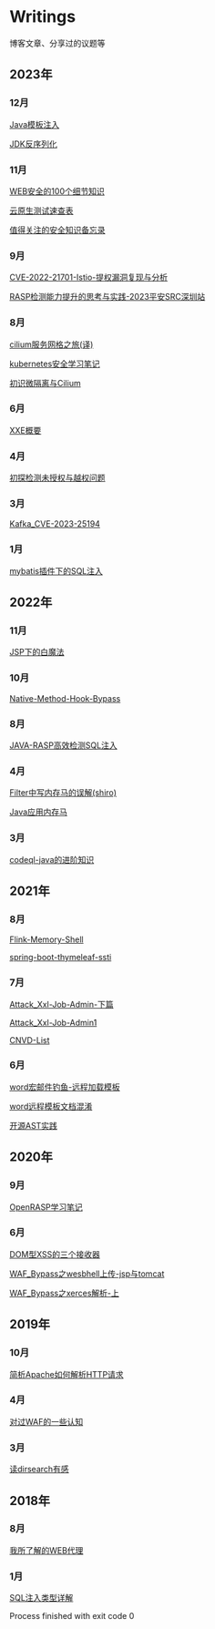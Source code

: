 # Writings
博客文章、分享过的议题等

## 2023年

### 12月

[Java模板注入](./2023/12/Java模板注入/Java模板注入.md)

[JDK反序列化](./2023/12/JDK反序列化/JDK反序列化.md)

### 11月

[WEB安全的100个细节知识](./2023/11/WEB安全的100个细节知识/WEB安全的100个细节知识.md)

[云原生测试速查表](./2023/11/云原生测试速查表/云原生测试速查表.xlsx)

[值得关注的安全知识备忘录](./2023/11/值得关注的安全知识备忘录/值得关注的安全知识备忘录.md)

### 9月

[CVE-2022-21701-Istio-提权漏洞复现与分析](./2023/9/CVE-2022-21701-Istio-提权漏洞复现与分析/CVE-2022-21701-Istio-提权漏洞复现与分析.md)

[RASP检测能力提升的思考与实践-2023平安SRC深圳站](./2023/9/RASP检测能力提升的思考与实践-2023平安SRC深圳站/RASP检测能力提升的思考与实践-2023平安SRC深圳站.pptx)

### 8月

[cilium服务网格之旅(译)](./2023/8/cilium服务网格之旅(译)/cilium服务网格之旅(译).md)

[kubernetes安全学习笔记](./2023/8/kubernetes安全学习笔记/kubernetes安全学习笔记.md)

[初识微隔离与Cilium](./2023/8/初识微隔离与Cilium/初识微隔离与Cilium.md)

### 6月

[XXE概要](./2023/6/XXE/XXE概要.md)

### 4月

[初探检测未授权与越权问题](./2023/4/初探检测未授权与越权问题/初探检测未授权与越权问题.md)

### 3月

[Kafka_CVE-2023-25194](./2023/3/Kafka_CVE-2023-25194/Kafka_CVE-2023-25194.md)

### 1月

[mybatis插件下的SQL注入](./2023/1/mybatis插件下的SQL注入/mybatis插件下的SQL注入.md)

## 2022年

### 11月

[JSP下的白魔法](./2022/11/JSP下的白魔法/JSP下的白魔法.md)

### 10月

[Native-Method-Hook-Bypass](./2022/10/Native-Method-Hook-Bypass/Native-Method-Hook-Bypass.md)

### 8月

[JAVA-RASP高效检测SQL注入](./2022/8/JAVA-RASP高效检测SQL注入/JAVA-RASP高效检测SQL注入.md)

### 4月

[Filter中写内存马的误解(shiro)](./2022/4/Filter内存马的误解(shiro)/Filter中写内存马的误解(shiro).md)

[Java应用内存马](./2022/4/Java应用内存马/Java应用内存马.md)

### 3月

[codeql-java的进阶知识](./2022/3/codeql-java的进阶知识/codeql-java的进阶知识.md)

## 2021年

### 8月

[Flink-Memory-Shell](./2021/8/Flink-Memory-Shell/Flink-Memory-Shell.md)

[spring-boot-thymeleaf-ssti](./2021/8/spring-boot-thymeleaf-ssti_turn1tup/spring-boot-thymeleaf-ssti.md)

### 7月

[Attack_Xxl-Job-Admin-下篇](./2021/7/Attack_Xxl-Job-Admin-下篇/Attack_Xxl-Job-Admin-下篇.md)

[Attack_Xxl-Job-Admin1](./2021/7/Attack_Xxl-Job-Admin1.8.2/Attack_Xxl-Job-Admin1.8.2.md)

[CNVD-List](./2021/7/CNVD-List/CNVD-List.md)

### 6月

[word宏邮件钓鱼-远程加载模板](./2021/6/word宏邮件钓鱼-远程加载模板/word宏邮件钓鱼-远程加载模板.md)

[word远程模板文档混淆](./2021/6/word远程模板文档混淆/word远程模板文档混淆.md)

[开源AST实践](./2021/6/开源AST实践/开源AST实践.md)

## 2020年

### 9月

[OpenRASP学习笔记](./2020/9/OpenRASP学习笔记/OpenRASP学习笔记.md)

### 6月

[DOM型XSS的三个接收器](./2020/6/DOM型XSS的三个接收器/DOM型XSS的三个接收器.md)

[WAF_Bypass之wesbhell上传-jsp与tomcat](./2020/6/WAF_Bypass之wesbhell上传-jsp与tomcat/WAF_Bypass之wesbhell上传-jsp与tomcat.md)

[WAF_Bypass之xerces解析-上](./2020/6/WAF_Bypass之xerces解析-上/WAF_Bypass之xerces解析-上.md)

## 2019年

### 10月

[简析Apache如何解析HTTP请求](./2019/10/简析Apache如何解析HTTP请求/简析Apache如何解析HTTP请求.md)

### 4月

[对过WAF的一些认知](./2019/4/对过WAF的一些认知/对过WAF的一些认知.md)

### 3月

[读dirsearch有感](./2019/3/读dirsearch有感/读dirsearch有感.md)

## 2018年

### 8月

[我所了解的WEB代理](./2018/8/我所了解的WEB代理/我所了解的WEB代理.md)

### 1月

[SQL注入类型详解](./2018/1/SQL注入类型详解/SQL注入类型详解.md)


Process finished with exit code 0
